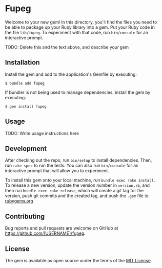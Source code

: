 # Fupeg

Welcome to your new gem! In this directory, you'll find the files you need to be able to package up your Ruby library into a gem. Put your Ruby code in the file `lib/fupeg`. To experiment with that code, run `bin/console` for an interactive prompt.

TODO: Delete this and the text above, and describe your gem

## Installation

Install the gem and add to the application's Gemfile by executing:

    $ bundle add fupeg

If bundler is not being used to manage dependencies, install the gem by executing:

    $ gem install fupeg

## Usage

TODO: Write usage instructions here

## Development

After checking out the repo, run `bin/setup` to install dependencies. Then, run `rake spec` to run the tests. You can also run `bin/console` for an interactive prompt that will allow you to experiment.

To install this gem onto your local machine, run `bundle exec rake install`. To release a new version, update the version number in `version.rb`, and then run `bundle exec rake release`, which will create a git tag for the version, push git commits and the created tag, and push the `.gem` file to [rubygems.org](https://rubygems.org).

## Contributing

Bug reports and pull requests are welcome on GitHub at https://github.com/[USERNAME]/fupeg.

## License

The gem is available as open source under the terms of the [MIT License](https://opensource.org/licenses/MIT).
